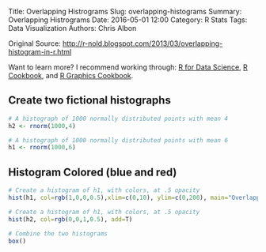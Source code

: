 Title: Overlapping Histrograms
Slug: overlapping-histograms
Summary: Overlapping Histrograms
Date: 2016-05-01 12:00
Category: R Stats
Tags: Data Visualization
Authors: Chris Albon


Original Source: http://r-nold.blogspot.com/2013/03/overlapping-histogram-in-r.html

Want to learn more? I recommend working through: [R for Data Science](http://amzn.to/2myxnhi), [R Cookbook](http://amzn.to/2lF6hkb), and [R Graphics Cookbook](http://amzn.to/2m0fcPL).

## Create two fictional histographs


```R
# A histograph of 1000 normally distributed points with mean 4
h2 <- rnorm(1000,4)
```


```R
# A histograph of 1000 normally distributed points with mean 6
h1 <- rnorm(1000,6)
```

## Histogram Colored (blue and red)


```R
# Create a histogram of h1, with colors, at .5 opacity
hist(h1, col=rgb(1,0,0,0.5),xlim=c(0,10), ylim=c(0,200), main="Overlapping Histogram", xlab="Variable")
```


```R
# Create a histogram of h1, with colors, at .5 opacity
hist(h2, col=rgb(0,0,1,0.5), add=T)
```


```R
# Combine the two histograms
box()
```
